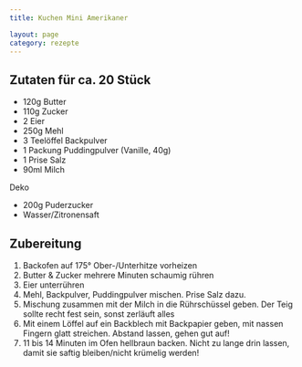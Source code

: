 ```yaml
---
title: Kuchen Mini Amerikaner

layout: page
category: rezepte
---
```


Zutaten für ca. 20 Stück
------------------------
- 120g Butter
- 110g Zucker
- 2 Eier
- 250g Mehl
- 3 Teelöffel Backpulver
- 1 Packung Puddingpulver (Vanille, 40g)
- 1 Prise Salz
- 90ml Milch

Deko
- 200g Puderzucker
- Wasser/Zitronensaft

Zubereitung
-----------
1. Backofen auf 175° Ober-/Unterhitze vorheizen
2. Butter & Zucker mehrere Minuten schaumig rühren
3. Eier unterrühren
4. Mehl, Backpulver, Puddingpulver mischen. Prise Salz dazu.
5. Mischung zusammen mit der Milch in die Rührschüssel geben. Der Teig sollte recht fest sein, sonst zerläuft alles
6. Mit einem Löffel auf ein Backblech mit Backpapier geben, mit nassen Fingern glatt streichen. Abstand lassen, gehen gut auf!
7. 11 bis 14 Minuten im Ofen hellbraun backen. Nicht zu lange drin lassen, damit sie saftig bleiben/nicht krümelig werden!
